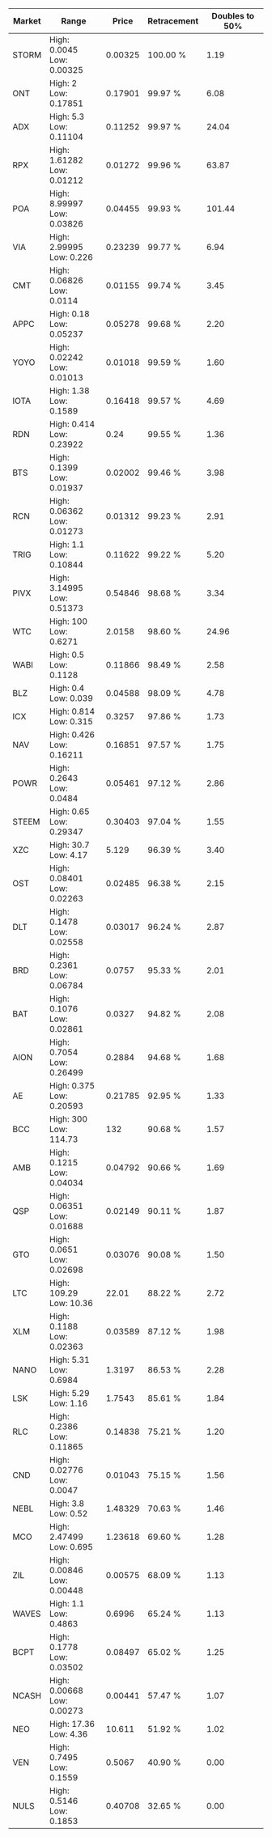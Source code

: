 | Market | Range | Price| Retracement | Doubles to 50% |
| --- | --- | --- | --- | --- |
| STORM | High: 0.0045<br />Low: 0.00325 | 0.00325 | 100.00 % | 1.19 |
| ONT | High: 2<br />Low: 0.17851 | 0.17901 | 99.97 % | 6.08 |
| ADX | High: 5.3<br />Low: 0.11104 | 0.11252 | 99.97 % | 24.04 |
| RPX | High: 1.61282<br />Low: 0.01212 | 0.01272 | 99.96 % | 63.87 |
| POA | High: 8.99997<br />Low: 0.03826 | 0.04455 | 99.93 % | 101.44 |
| VIA | High: 2.99995<br />Low: 0.226 | 0.23239 | 99.77 % | 6.94 |
| CMT | High: 0.06826<br />Low: 0.0114 | 0.01155 | 99.74 % | 3.45 |
| APPC | High: 0.18<br />Low: 0.05237 | 0.05278 | 99.68 % | 2.20 |
| YOYO | High: 0.02242<br />Low: 0.01013 | 0.01018 | 99.59 % | 1.60 |
| IOTA | High: 1.38<br />Low: 0.1589 | 0.16418 | 99.57 % | 4.69 |
| RDN | High: 0.414<br />Low: 0.23922 | 0.24 | 99.55 % | 1.36 |
| BTS | High: 0.1399<br />Low: 0.01937 | 0.02002 | 99.46 % | 3.98 |
| RCN | High: 0.06362<br />Low: 0.01273 | 0.01312 | 99.23 % | 2.91 |
| TRIG | High: 1.1<br />Low: 0.10844 | 0.11622 | 99.22 % | 5.20 |
| PIVX | High: 3.14995<br />Low: 0.51373 | 0.54846 | 98.68 % | 3.34 |
| WTC | High: 100<br />Low: 0.6271 | 2.0158 | 98.60 % | 24.96 |
| WABI | High: 0.5<br />Low: 0.1128 | 0.11866 | 98.49 % | 2.58 |
| BLZ | High: 0.4<br />Low: 0.039 | 0.04588 | 98.09 % | 4.78 |
| ICX | High: 0.814<br />Low: 0.315 | 0.3257 | 97.86 % | 1.73 |
| NAV | High: 0.426<br />Low: 0.16211 | 0.16851 | 97.57 % | 1.75 |
| POWR | High: 0.2643<br />Low: 0.0484 | 0.05461 | 97.12 % | 2.86 |
| STEEM | High: 0.65<br />Low: 0.29347 | 0.30403 | 97.04 % | 1.55 |
| XZC | High: 30.7<br />Low: 4.17 | 5.129 | 96.39 % | 3.40 |
| OST | High: 0.08401<br />Low: 0.02263 | 0.02485 | 96.38 % | 2.15 |
| DLT | High: 0.1478<br />Low: 0.02558 | 0.03017 | 96.24 % | 2.87 |
| BRD | High: 0.2361<br />Low: 0.06784 | 0.0757 | 95.33 % | 2.01 |
| BAT | High: 0.1076<br />Low: 0.02861 | 0.0327 | 94.82 % | 2.08 |
| AION | High: 0.7054<br />Low: 0.26499 | 0.2884 | 94.68 % | 1.68 |
| AE | High: 0.375<br />Low: 0.20593 | 0.21785 | 92.95 % | 1.33 |
| BCC | High: 300<br />Low: 114.73 | 132 | 90.68 % | 1.57 |
| AMB | High: 0.1215<br />Low: 0.04034 | 0.04792 | 90.66 % | 1.69 |
| QSP | High: 0.06351<br />Low: 0.01688 | 0.02149 | 90.11 % | 1.87 |
| GTO | High: 0.0651<br />Low: 0.02698 | 0.03076 | 90.08 % | 1.50 |
| LTC | High: 109.29<br />Low: 10.36 | 22.01 | 88.22 % | 2.72 |
| XLM | High: 0.1188<br />Low: 0.02363 | 0.03589 | 87.12 % | 1.98 |
| NANO | High: 5.31<br />Low: 0.6984 | 1.3197 | 86.53 % | 2.28 |
| LSK | High: 5.29<br />Low: 1.16 | 1.7543 | 85.61 % | 1.84 |
| RLC | High: 0.2386<br />Low: 0.11865 | 0.14838 | 75.21 % | 1.20 |
| CND | High: 0.02776<br />Low: 0.0047 | 0.01043 | 75.15 % | 1.56 |
| NEBL | High: 3.8<br />Low: 0.52 | 1.48329 | 70.63 % | 1.46 |
| MCO | High: 2.47499<br />Low: 0.695 | 1.23618 | 69.60 % | 1.28 |
| ZIL | High: 0.00846<br />Low: 0.00448 | 0.00575 | 68.09 % | 1.13 |
| WAVES | High: 1.1<br />Low: 0.4863 | 0.6996 | 65.24 % | 1.13 |
| BCPT | High: 0.1778<br />Low: 0.03502 | 0.08497 | 65.02 % | 1.25 |
| NCASH | High: 0.00668<br />Low: 0.00273 | 0.00441 | 57.47 % | 1.07 |
| NEO | High: 17.36<br />Low: 4.36 | 10.611 | 51.92 % | 1.02 |
| VEN | High: 0.7495<br />Low: 0.1559 | 0.5067 | 40.90 % | 0.00 |
| NULS | High: 0.5146<br />Low: 0.1853 | 0.40708 | 32.65 % | 0.00 |
